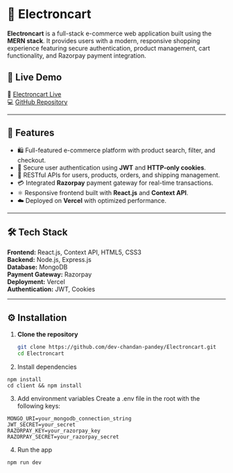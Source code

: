 # 🛒 Electroncart

**Electroncart** is a full-stack e-commerce web application built using the **MERN stack**. It provides users with a modern, responsive shopping experience featuring secure authentication, product management, cart functionality, and Razorpay payment integration.

## 🚀 Live Demo
🔗 [Electroncart Live](https://electroncart.vercel.app/)  
💻 [GitHub Repository](https://github.com/dev-chandan-pandey/Electroncart)

---

## 🧩 Features
- 🛍️ Full-featured e-commerce platform with product search, filter, and checkout.
- 🔐 Secure user authentication using **JWT** and **HTTP-only cookies**.
- 🧾 RESTful APIs for users, products, orders, and shipping management.
- 💳 Integrated **Razorpay** payment gateway for real-time transactions.
- ⚛️ Responsive frontend built with **React.js** and **Context API**.
- ☁️ Deployed on **Vercel** with optimized performance.

---

## 🛠️ Tech Stack
**Frontend:** React.js, Context API, HTML5, CSS3  
**Backend:** Node.js, Express.js  
**Database:** MongoDB  
**Payment Gateway:** Razorpay  
**Deployment:** Vercel  
**Authentication:** JWT, Cookies  

---

## ⚙️ Installation

1. **Clone the repository**
   ```bash
   git clone https://github.com/dev-chandan-pandey/Electroncart.git
   cd Electroncart

2. Install dependencies
```
npm install
cd client && npm install
```
3. Add environment variables
Create a .env file in the root with the following keys:
```
MONGO_URI=your_mongodb_connection_string
JWT_SECRET=your_secret
RAZORPAY_KEY=your_razorpay_key
RAZORPAY_SECRET=your_razorpay_secret
```
4. Run the app
```
npm run dev
```
